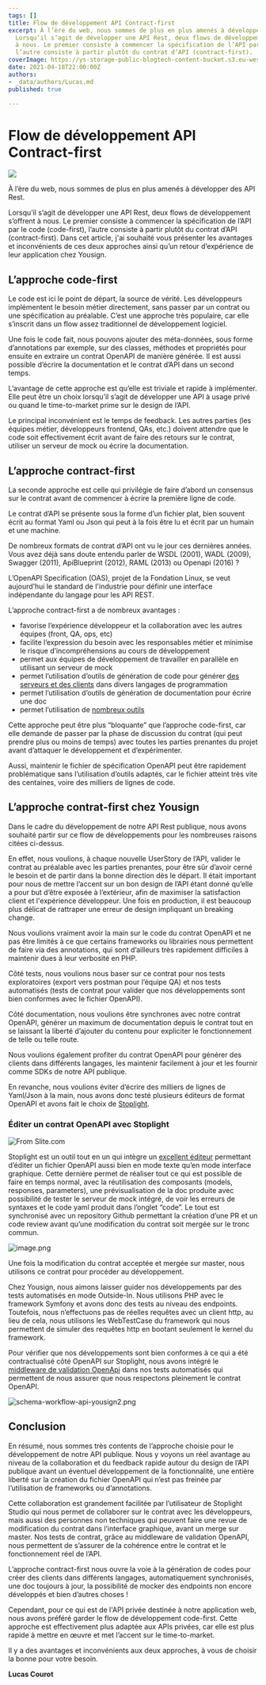 ```yaml
---
tags: []
title: Flow de développement API Contract-first
excerpt: À l’ère du web, nous sommes de plus en plus amenés à développer des API Rest.
  Lorsqu’il s’agit de développer une API Rest, deux flows de développement s’offrent
  à nous. Le premier consiste à commencer la spécification de l’API par le code (code-first),
  l’autre consiste à partir plutôt du contrat d’API (contract-first).
coverImage: https://ys-storage-public-blogtech-content-bucket.s3.eu-west-3.amazonaws.com/contract-first-api-v2@2x.png
date: 2021-04-18T22:00:00Z
authors:
- _data/authors/Lucas.md
published: true

---
```

# Flow de développement API Contract-first

![](https://ys-storage-public-blogtech-content-bucket.s3.eu-west-3.amazonaws.com/API-frist-yousign.png)

À l’ère du web, nous sommes de plus en plus amenés à développer des API Rest.

Lorsqu’il s’agit de développer une API Rest, deux flows de développement s’offrent à nous. Le premier consiste à commencer la spécification de l’API par le code (code-first), l’autre consiste à partir plutôt du contrat d’API (contract-first). Dans cet article, j'ai souhaité vous présenter les avantages et inconvénients de ces deux approches ainsi qu’un retour d’expérience de leur application chez Yousign.

## L’approche code-first

Le code est ici le point de départ, la source de vérité. Les développeurs implémentent le besoin métier directement, sans passer par un contrat ou une spécification au préalable. C’est une approche très populaire, car elle s’inscrit dans un flow assez traditionnel de développement logiciel.

Une fois le code fait, nous pouvons ajouter des méta-données, sous forme d’annotations par exemple, sur des classes, méthodes et propriétés pour ensuite en extraire un contrat OpenAPI de manière générée. Il est aussi possible d’écrire la documentation et le contrat d’API dans un second temps.

L’avantage de cette approche est qu’elle est triviale et rapide à implémenter. Elle peut être un choix lorsqu’il s’agit de développer une API à usage privé ou quand le time-to-market prime sur le design de l’API.

Le principal inconvénient est le temps de feedback. Les autres parties (les équipes métier, développeurs frontend, QAs, etc.) doivent attendre que le code soit effectivement écrit avant de faire des retours sur le contrat, utiliser un serveur de mock ou écrire la documentation.

## L’approche contract-first

La seconde approche est celle qui privilégie de faire d’abord un consensus sur le contrat avant de commencer à écrire la première ligne de code.

Le contrat d’API se présente sous la forme d’un fichier plat, bien souvent écrit au format Yaml ou Json qui peut à la fois être lu et écrit par un humain et une machine.

De nombreux formats de contrat d’API ont vu le jour ces dernières années. Vous avez déjà sans doute entendu parler de WSDL (2001), WADL (2009), Swagger (2011), ApiBlueprint (2012), RAML (2013) ou Openapi (2016) ?

L’OpenAPI Specification (OAS), projet de la Fondation Linux, se veut aujourd’hui le standard de l'industrie pour définir une interface indépendante du langage pour les API REST.

L’approche contract-first a de nombreux avantages :

* favorise l’expérience développeur et la collaboration avec les autres équipes (front, QA, ops, etc)
* facilite l’expression du besoin avec les responsables métier et minimise le risque d’incompréhensions au cours de développement
* permet aux équipes de développement de travailler en parallèle en utilisant un serveur de mock
* permet l’utilisation d’outils de génération de code pour générer [des serveurs et des clients](https://github.com/OpenAPITools/openapi-generator) dans divers langages de programmation
* permet l’utilisation d’outils de génération de documentation pour écrire une doc
* permet l’utilisation de [nombreux outils](https://openapi.tools/)

Cette approche peut être plus “bloquante” que l’approche code-first, car elle demande de passer par la phase de discussion du contrat (qui peut prendre plus ou moins de temps) avec toutes les parties prenantes du projet avant d’attaquer le développement et d’expérimenter.

Aussi, maintenir le fichier de spécification OpenAPI peut être rapidement problématique sans l’utilisation d’outils adaptés, car le fichier atteint très vite des centaines, voire des milliers de lignes de code.

## L’approche contrat-first chez Yousign

Dans le cadre du développement de notre API Rest publique, nous avons souhaité partir sur ce flow de développements pour les nombreuses raisons citées ci-dessus.

En effet, nous voulions, à chaque nouvelle UserStory de l’API, valider le contrat au préalable avec les parties prenantes, pour être sûr d’avoir cerné le besoin et de partir dans la bonne direction dès le départ. Il était important pour nous de mettre l’accent sur un bon design de l’API étant donné qu’elle a pour but d’être exposée à l’extérieur, afin de maximiser la satisfaction client et l'expérience développeur. Une fois en production, il est beaucoup plus délicat de rattraper une erreur de design impliquant un breaking change.

Nous voulions vraiment avoir la main sur le code du contrat OpenAPI et ne pas être limités à ce que certains frameworks ou librairies nous permettent de faire via des annotations, qui sont d’ailleurs très rapidement difficiles à maintenir dues à leur verbosité en PHP.

Côté tests, nous voulions nous baser sur ce contrat pour nos tests exploratoires (export vers postman pour l’équipe QA) et nos tests automatisés (tests de contrat pour valider que nos développements sont bien conformes avec le fichier OpenAPI).

Côté documentation, nous voulions être synchrones avec notre contrat OpenAPI, générer un maximum de documentation depuis le contrat tout en se laissant la liberté d’ajouter du contenu pour expliciter le fonctionnement de telle ou telle route.

Nous voulions également profiter du contrat OpenAPI pour générer des clients dans différents langages, les maintenir facilement à jour et les fournir comme SDKs de notre API publique.

En revanche, nous voulions éviter d’écrire des milliers de lignes de Yaml/Json à la main, nous avons donc testé plusieurs éditeurs de format OpenAPI et avons fait le choix de [Stoplight](https://stoplight.io/).

### Éditer un contrat OpenAPI avec Stoplight

![From Slite.com](https://storage.googleapis.com/slite-api-files-production/files/af8cc26c-99df-4bdb-907d-81ab51c3ff61/6x69yQTP1HgbC82DCw_WE9fXn6KNEzdICL6jx8cv8nq03RMqXlen4yXGV_VMZbwAXbO10VTnAb26jE8izJeDw79iuSl9JXGQeQzOpkRaf8Fc7YnfP6jGgHwG14bmEf-gcCXG9X0l "Spotlight studio")

Stoplight est un outil tout en un qui intègre un [excellent éditeur](https://meta.stoplight.io/docs/studio/README.md) permettant d’éditer un fichier OpenAPI aussi bien en mode texte qu’en mode interface graphique. Cette dernière permet de réaliser tout ce qui est possible de faire en temps normal, avec la réutilisation des composants (models, responses, parameters), une prévisualisation de la doc produite avec possibilité de tester le serveur de mock intégré, de voir les erreurs de syntaxes et le code yaml produit dans l’onglet “code”. Le tout est synchronisé avec un repository Github permettant la création d’une PR et un code review avant qu’une modification du contrat soit mergée sur le tronc commun.

![image.png](https://yousign.slite.com/api/files/8rQt71_7K1/image.png "Spotlight studio")

Une fois la modification du contrat acceptée et mergée sur master, nous utilisons ce contrat pour procéder au développement.

Chez Yousign, nous aimons laisser guider nos développements par des tests automatisés en mode Outside-In. Nous utilisons PHP avec le framework Symfony et avons donc des tests au niveau des endpoints. Toutefois, nous n’effectuons pas de réelles requêtes avec un client http, au lieu de cela, nous utilisons les WebTestCase du framework qui nous permettent de simuler des requêtes http en bootant seulement le kernel du framework.

Pour vérifier que nos développements sont bien conformes à ce qui a été contractualisé côté OpenAPI sur Stoplight, nous avons intégré le [middleware de validation OpenApi](https://github.com/thephpleague/openapi-psr7-validator) dans nos tests automatisés qui permettent de nous assurer que nous respectons pleinement le contrat OpenAPI.

![schema-workflow-api-yousign2.png](https://yousign.slite.com/api/files/TkM1n_0Z2F/schema-workflow-api-yousign2.png)

## Conclusion

En résumé, nous sommes très contents de l’approche choisie pour le développement de notre API publique. Nous y voyons un réel avantage au niveau de la collaboration et du feedback rapide autour du design de l’API publique avant un éventuel développement de la fonctionnalité, une entière liberté sur la création du fichier OpenAPI qui n’est pas freinée par l’utilisation de frameworks ou d’annotations.

Cette collaboration est grandement facilitée par l’utilisateur de Stoplight Studio qui nous permet de collaborer sur le contrat avec les développeurs, mais aussi des personnes non techniques qui peuvent faire une revue de modification du contrat dans l’interface graphique, avant un merge sur master. Nos tests de contrat, grâce au middleware de validation OpenAPI, nous permettent de s’assurer de la cohérence entre le contrat et le fonctionnement réel de l’API.

L’approche contract-first nous ouvre la voie à la génération de codes pour créer des clients dans différents langages, automatiquement synchronisés, une doc toujours à jour, la possibilité de mocker des endpoints non encore développés et bien d’autres choses !

Cependant, pour ce qui est de l'API privée destinée à notre application web, nous avons préféré garder le flow de développement code-first. Cette approche est effectivement plus adaptée aux APIs privées, car elle est plus rapide à mettre en œuvre et met l’accent sur le time-to-market.

Il y a des avantages et inconvénients aux deux approches, à vous de choisir la bonne pour votre besoin.

**Lucas Courot**